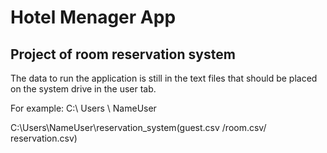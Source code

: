 # Hotel Menager App
## Project of room reservation system

The data to run the application is still in the text files that should be placed on the system drive in the user tab.

For example: C:\ Users \ NameUser

C:\Users\NameUser\reservation_system(guest.csv /room.csv/ reservation.csv)
